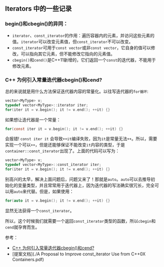 ## Iterators 中的一些记录

### begin()和cbegin()的异同：

* `iterator`、`const_iterator`的作用：遍历容器内的元素，并访问这些元素的值。`iterator`可以改变元素值，但`const_iterator`不可以改变。
* `const_iterator`可用于`const vector`或非`const vector`，它自身的值可以修改，可以指向其它元素，但不能修改它指向的元素值。
* `cbegin()`和`cend()`是C++11新增的，它们返回一个`const`的迭代器，不能用于修改元素。

### C++ 为何引入常量迭代器cbegin()和cend?

总的来说就是用什么方法保证迭代器内容的常量化。以往写迭代器的`for循环`:

~~~c
vector<MyType> v;
typedef vector<MyType>::iterator iter;
for(iter it = v.begin(); it != v.end(); ++it) {} 
~~~

如果想让迭代器是一个常量：

~~~c
for(const iter it = v.begin(); it != v.end(); ++it) {} 
~~~

会报错! `const iter it` 会导致`++it`编译失败，因为`it`是常量无法`++`。所以，需要实现一个可以`++`，但是还能够保证不能改变`it`内容的类型，于是`container::const_iterator`出现了。上面的代码可以写为：

~~~c
vector<MyType> v;
typedef vector<MyType>::const_iterator iter;
for(iter it = v.begin(); it != v.end(); ++it) {} 
~~~

别高兴的太早，解决上面问题后，问题又来了！那就是`auto`。`auto`可以去推导初始化的变量类型，并且常常用于迭代器上，因为迭代器的写法确实很冗长，完全可以用`auto`来代替。但是，如果使用：

~~~c
for(auto it = v.begin(); it != v.end(); ++it) {}
~~~

显然无法获得一个`const_iterator`。

所以，这个时候我们就需要一个返回`const_iterator`类型的函数，所以`cbegin`和`cend`就孕育而生。

参考：

* [C++ 为何引入常量迭代器cbegin()和cend?](https://www.zhihu.com/question/508478510)
* [提案文档](./A Proposal to Improve const_iterator Use from C++0X Containers.pdf)